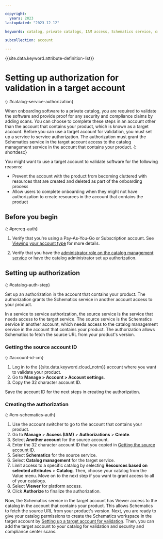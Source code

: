 ```yaml
---

copyright:
  years: 2023
lastupdated: "2023-12-12"

keywords: catalog, private catalogs, IAM access, Schematics service, cross accounts, target account

subcollection: account

---
```


{{site.data.keyword.attribute-definition-list}}

# Setting up authorization for validation in a target account
{: #catalog-service-authorization}

When onboarding software to a private catalog, you are required to validate the software and provide proof for any security and compliance claims by adding scans. You can choose to complete these steps in an account other than the account that contains your product, which is known as a target account. Before you can use a target account for validation, you must set up a service to service authorization. The authorization must grant the Schematics service in the target account access to the catalog management service in the account that contains your product.
{: shortdesc}

You might want to use a target account to validate software for the following reasons:

- Prevent the account with the product from becoming cluttered with resources that are created and deleted as part of the onboarding process
- Allow users to complete onboarding when they might not have authorization to create resources in the account that contains the product

## Before you begin
{: #prereq-auth}

1. Verify that you're using a Pay-As-You-Go or Subscription account. See [Viewing your account type](/docs/account?topic=account-account_settings#view-acct-type) for more details.

1. Verify that you have the [administrator role on the catalog management service](/docs/account?topic=account-account-services#catalog-management-account-management) or have the catalog administrator set up authorization.

## Setting up authorization
{: #catalog-auth-step}

Set up an authorization in the account that contains your product. The authorization grants the Schematics service in another account access to your product.

In a service to service authorization, the source service is the service that needs access to the target service. The source service is the Schematics service in another account, which needs access to the catalog management service in the account that contains your product. The authorization allows Schematics to fetch the source URL from your product's version.

### Getting the source account ID
{: #account-id-cm}

1. Log in to the {{site.data.keyword.cloud_notm}} account where you want to validate your product.
1. Go to **Manage > Account > Account settings**.
1. Copy the 32 character account ID.

Save the account ID for the next steps in creating the authorization.

### Creating the authorization
{: #cm-schematics-auth}

1. Use the account switcher to go to the account that contains your product.
1. Go to **Manage** > **Access (IAM)** > **Authorizations** > **Create**.
1. Select **Another account** for the source account.
1. Enter the 32 character account ID that you copied in [Getting the source account ID](/docs/account?topic=account-catalog-service-authorization#account-id-cm).
1. Select **Schematics** for the source service.
1. Select **Catalog management** for the target service.
1. Limit access to a specific catalog by selecting **Resources based on selected attributes** > **Catalog**. Then, choose your catalog from the Value menu. Move on to the next step if you want to grant access to all of your catalogs.
1. Select **Viewer** for platform access.
1. Click **Authorize** to finalize the authorization.

Now, the Schematics service in the target account has Viewer access to the catalog in the account that contains your product. This allows Schematics to fetch the source URL from your product's version. Next, you are ready to give your catalog permissions to create the Schematics workspace in the target account by [Setting up a target account for validation](/docs/account?topic=account-catalog-cross-validation&interface=ui). Then, you can add the target account to your catalog for validation and security and compliance center scans.
